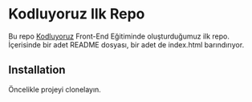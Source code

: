 # Kodluyoruz Ilk Repo
Bu repo [Kodluyoruz](<https://kodluyoruz.org/tr/kodluyoruz/>) Front-End Eğitiminde oluşturduğumuz ilk repo. İçerisinde bir adet README dosyası, bir adet de index.html barındırıyor.

## Installation
Öncelikle projeyi clonelayın.


